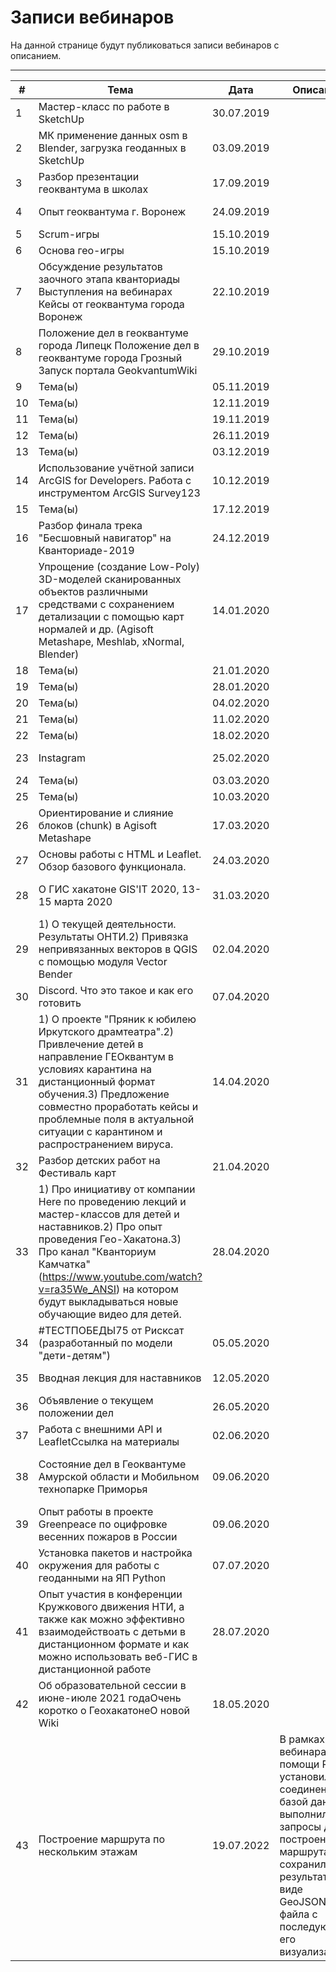 # Записи вебинаров


На данной странице будут публиковаться записи вебинаров с описанием.

--------------------

| # | Тема | Дата | Описание | Спикер | Ссылка |
| ----------- | ----------- | ----------- | ----------- | ----------- | ----------- |
| 1 | Мастер-класс по работе в SketchUp | 30.07.2019 | | Фролов Александр | [YouTube](https://youtu.be/_7a8eYDkyDE) |
| 2 | МК применение данных osm в Blender, загрузка геоданных в SketchUp | 03.09.2019 | | Фоминых Алексей | Вебинар |
| 3 | Разбор презентации геоквантума в школах | 17.09.2019 | | Быстров Антон Фролов Александр | Вебинар |
| 4 | Опыт геоквантума г. Воронеж | 24.09.2019 | | Курышев Александр Иванов Дмитрий | Вебинар |
| 5 | Scrum-игры | 15.10.2019 | | Васильева Вера | Вебинар |
| 6 | Основа гео-игры | 15.10.2019 | | Фролов Александр | Вебинар |
| 7 | Обсуждение результатов заочного этапа кванториады Выступления на вебинарах Кейсы от геоквантума города Воронеж | 22.10.2019 | | Быстров Антон Курышев Александр Иванов Дмитрий | Вебинар |
| 8 | Положение дел в геоквантуме города Липецк Положение дел в геоквантуме города Грозный Запуск портала GeokvantumWiki | 29.10.2019 | | Ростом Герард Дудаева Макка Фоминых Алексей | Вебинар |
| 9 | Тема(ы) | 05.11.2019 | | __Фамилия Имя | Вебинар |
| 10 | Тема(ы) | 12.11.2019 | | __Фамилия Имя | Вебинар |
| 11 | Тема(ы) | 19.11.2019 | | __Фамилия Имя | Вебинар |
| 12 | Тема(ы) | 26.11.2019 | | __Фамилия Имя | Вебинар |
| 13 | Тема(ы) | 03.12.2019 | | __Фамилия Имя | Вебинар |
| 14 | Использование учётной записи ArcGIS for Developers. Работа с инструментом ArcGIS Survey123 | 10.12.2019 | | Курышев Александр | Вебинар |
| 15 | Тема(ы) | 17.12.2019 | | __Фамилия Имя | Вебинар |
| 16 | Разбор финала трека "Бесшовный навигатор" на Кванториаде-2019 | 24.12.2019 | | Фоминых Алексей | Вебинар |
| 17 | Упрощение (создание Low-Poly) 3D-моделей сканированных объектов различными средствами с сохранением детализации с помощью карт нормалей и др. (Agisoft Metashape, Meshlab, xNormal, Blender) | 14.01.2020 | | Фоминых Алексей | Вебинар |
| 18 | Тема(ы) | 21.01.2020 | | __Фамилия Имя | [] |
| 19 | Тема(ы) | 28.01.2020 | | __Фамилия Имя | [] |
| 20 | Тема(ы) | 04.02.2020 | | __Фамилия Имя | [] |
| 21 | Тема(ы) | 11.02.2020 | | __Фамилия Имя | [] |
| 22 | Тема(ы) | 18.02.2020 | | __Фамилия Имя | [] |
| 23 | Instagram | 25.02.2020 | | Васильева Вера | Репозиторий Вебинар |
| 24 | Тема(ы) | 03.03.2020 | | __Фамилия Имя | Вебинар |
| 25 | Тема(ы) | 10.03.2020 | | __Фамилия Имя | Вебинар |
| 26 | Ориентирование и слияние блоков (chunk) в Agisoft Metashape | 17.03.2020 | | Фоминых Алексей | Вебинар |
| 27 | Основы работы с HTML и Leaflet. Обзор базового функционала. | 24.03.2020 | | Дружинин Денис | Вебинар |
| 28 | О ГИС хакатоне GIS'IT 2020, 13-15 марта 2020 | 31.03.2020 | | Черосов МихаилЗахаров Моисей | Вебинар |
| 29 | 1) О текущей деятельности. Результаты ОНТИ.2) Привязка непривязанных векторов в QGIS с помощью модуля Vector Bender | 02.04.2020 | | Быстров АнтонФоминых Алексей | Вебинар &nbsp; |
| 30 | Discord. Что это такое и как его готовить | 07.04.2020 | | Силаев Алексей | Вебинар |
| 31 | 1) О проекте "Пряник к юбилею Иркутского драмтеатра".2) Привлечение детей в направление ГЕОквантум в условиях карантина на дистанционный формат обучения.3) Предложение совместно проработать кейсы и проблемные поля в актуальной ситуации с карантином и распространением вируса. | 14.04.2020 | | Силаев АлексейФролов АлександрНикифоров Валерий | Вебинар |
| 32 | Разбор детских работ на Фестиваль карт | 21.04.2020 | | Фоминых Алексей | Вебинар &nbsp; |
| 33 | 1) Про инициативу от компании Here по проведению лекций и мастер-классов для детей и наставников.2) Про опыт проведения Гео-Хакатона.3) Про канал "Кванториум Камчатка" (https://www.youtube.com/watch?v=ra35We_ANSI) на котором будут выкладываться новые обучающие видео для детей. | 28.04.2020 | | Фоминых АлексейМишарина АннаФролов Александр | Вебинар |
| 34 | #ТЕСТПОБЕДЫ75 от Рисксат (разработанный по модели "дети-детям") | 05.05.2020 | | Цыбикова Екатерина | Вебинар |
| 35 | Вводная лекция для наставников | 12.05.2020 | | Рудой Виктор (HERE Technologies) | Вебинар |
| 36 | Объявление о текущем положении дел | 26.05.2020 | | Быстров Антон | Вебинар |
| 37 | Работа с внешними API и LeafletСсылка на материалы | 02.06.2020 | | Фоминых Алексей | Вебинар |
| 38 | Состояние дел в Геоквантуме Амурской области и Мобильном технопарке Приморья | 09.06.2020 | | Дружинин ДенисШестаков АлександрФоминых Алексей | Вебинар |
| 39 | Опыт работы в проекте Greenpeace по оцифровке весенних пожаров в России | 09.06.2020 | | Мишарина АннаЦыбикова Екатерина | Вебинар |
| 40 | Установка пакетов и настройка окружения для работы с геоданными на ЯП Python | 07.07.2020 | | Фоминых Алексей | Вебинар (Zoom) |
| 41 | Опыт участия в конференции Кружкового движения НТИ, а также как можно эффективно взаимодействоать с детьми в дистанционном формате и как можно использовать веб-ГИС в дистанционной работе | 28.07.2020 | | Захаров МоисейЧеросов Михаил | Вебинар |
| 42 | Об образовательной сессии в июне-июле 2021 годаОчень коротко о ГеохакатонеО новой Wiki | 18.05.2020 | | Петренко НатальяФоминых Алексей | Вебинар (Zoom) |
| 43 | Построение маршрута по нескольким этажам | 19.07.2022 | В рамках вебинара при помощи Python установили соединение с базой данных, выполнили запросы для построения маршрута и сохранили результат в виде GeoJSON-файла с последующей его визуализацией. | Фоминых Алексей | [Запись BBB](https://web.roskvantorium.ru/playback/presentation/2.3/09365ef06b4a84ff507155df75e5fe16acb839fd-1658220801655) |

